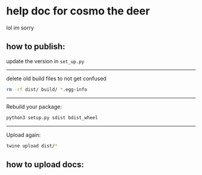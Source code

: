# help doc for cosmo the deer
lol im sorry

## how to publish:

update the version in ```set_up.py```

---

delete old build files to not get confused

``` bash
rm -rf dist/ build/ *.egg-info
```
---

Rebuild your package:

```bash
python3 setup.py sdist bdist_wheel
```
---

Upload again:

```bash
twine upload dist/*
```

## how to upload docs: